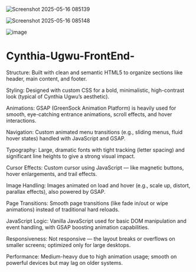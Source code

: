 
![Screenshot 2025-05-16 085139](https://github.com/user-attachments/assets/14148393-be64-4da7-82e5-6eddd94c991e)

![Screenshot 2025-05-16 085148](https://github.com/user-attachments/assets/fd052179-a7c6-4742-a7f1-9a9d8e31c695)

![image](https://github.com/user-attachments/assets/45f3159d-a742-447d-901f-a0c869156235)


# Cynthia-Ugwu-FrontEnd-


Structure: Built with clean and semantic HTML5 to organize sections like header, main content, and footer.

Styling: Designed with custom CSS for a bold, minimalistic, high-contrast look (typical of Cynthia Ugwu’s aesthetic).

Animations: GSAP (GreenSock Animation Platform) is heavily used for smooth, eye-catching entrance animations, scroll effects, and hover interactions.

Navigation: Custom animated menu transitions (e.g., sliding menus, fluid hover states) handled with JavaScript and GSAP.

Typography: Large, dramatic fonts with tight tracking (letter spacing) and significant line heights to give a strong visual impact.

Cursor Effects: Custom cursor using JavaScript — like magnetic buttons, hover enlargements, and trail effects.

Image Handling: Images animated on load and hover (e.g., scale up, distort, parallax effects), also powered by GSAP.

Page Transitions: Smooth page transitions (like fade in/out or wipe animations) instead of traditional hard reloads.

JavaScript Logic: Vanilla JavaScript used for basic DOM manipulation and event handling, with GSAP boosting animation capabilities.

Responsiveness: Not responsive — the layout breaks or overflows on smaller screens; optimized only for large desktops.

Performance: Medium-heavy due to high animation usage; smooth on powerful devices but may lag on older systems.

